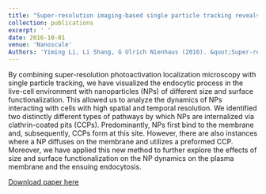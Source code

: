 ```yaml
---
title: "Super-resolution imaging-based single particle tracking reveals dynamics of nanoparticle internalization by live cells"
collection: publications
excerpt: ' '
date: 2016-10-01
venue: 'Nanoscale'
Authors: 'Yiming Li, Li Shang, G Ulrich Nienhaus (2016). &quot;Super-resolution imaging-based single particle tracking reveals dynamics of nanoparticle internalization by live cells &quot; <i>Nanoscale</i>. 8(14).'
---
```

By combining super-resolution photoactivation localization microscopy with single particle tracking, we have visualized the endocytic process in the live-cell environment with nanoparticles (NPs) of different size and surface functionalization. This allowed us to analyze the dynamics of NPs interacting with cells with high spatial and temporal resolution. We identified two distinctly different types of pathways by which NPs are internalized via clathrin-coated pits (CCPs). Predominantly, NPs first bind to the membrane and, subsequently, CCPs form at this site. However, there are also instances where a NP diffuses on the membrane and utilizes a preformed CCP. Moreover, we have applied this new method to further explore the effects of size and surface functionalization on the NP dynamics on the plasma membrane and the ensuing endocytosis.

[Download paper here](http://li-lab-sustech.github.io/files/paper4.pdf)
